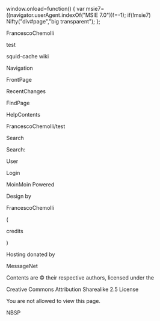window.onload=function() { var msie7=((navigator.userAgent.indexOf("MSIE
7.0"))\!=-1); if(\!msie7) Nifty("div\#page","big transparent"); };

FrancescoChemolli

test

squid-cache wiki

Navigation

FrontPage

RecentChanges

FindPage

HelpContents

FrancescoChemolli/test

Search

Search:

User

Login

MoinMoin Powered

Design by

FrancescoChemolli

(

credits

)

Hosting donated by

MessageNet

Contents are © their respective authors, licensed under the

Creative Commons Attribution Sharealike 2.5 License

You are not allowed to view this page.

NBSP
